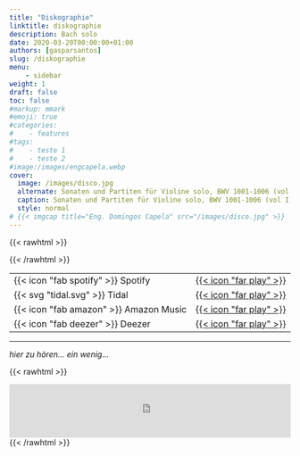 ```yaml
---
title: "Diskographie"
linktitle: diskographie
description: Bach solo
date: 2020-03-20T00:00:00+01:00
authors: [gasparsantos]
slug: /diskographie
menu: 
    - sidebar
weight: 1
draft: false
toc: false
#markup: mmark
#emoji: true
#categories: 
#    - features
#tags:
#    - teste 1
#    - teste 2
#image:/images/engcapela.webp
cover:
  image: /images/disco.jpg
  alternate: Sonaten und Partiten für Violine solo, BWV 1001-1006 (vol I)
  caption: Sonaten und Partiten für Violine solo, BWV 1001-1006 (vol I)
  style: normal
# {{< imgcap title="Eng. Domingos Capela" src="/images/disco.jpg" >}}
---
```


{{< rawhtml >}}
<style>
table, tl, tr, th, td {
   border: none!important;
}
</style>
{{< /rawhtml >}}

|              |       |
|--------------|------:|
| {{< icon "fab spotify" >}} Spotify     | [{{< icon "far play" >}}](https://open.spotify.com/album/7s0pLID0Kqvts19acGKuxc) |
| {{< svg "tidal.svg" >}} Tidal | [{{< icon "far play" >}}](https://listen.tidal.com/album/222183927) |
| {{< icon "fab amazon" >}} Amazon Music | [{{< icon "far play" >}}](https://music.amazon.com/albums/B09WB2KDB3) |
| {{< icon "fab deezer" >}} Deezer       | [{{< icon "far play" >}}](https://www.deezer.com/album/305246727) |

---

*hier zu hören... ein wenig...*

{{< rawhtml >}}
<iframe src="https://embed.tidal.com/albums/222183927" allowfullscreen="allowfullscreen" frameborder="0" style="width:100%;height:96px"></iframe>
{{< /rawhtml >}}

